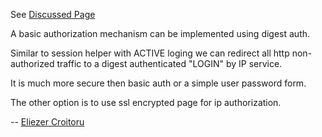 See [Discussed
Page](/KnowledgeBase/LdapBackedDigestAuthentication)

A basic authorization mechanism can be implemented using digest auth.

Similar to session helper with ACTIVE loging we can redirect all http
non-authorized traffic to a digest authenticated "LOGIN" by IP service.

It is much more secure then basic auth or a simple user password form.

The other option is to use ssl encrypted page for ip authorization.

\-- [Eliezer
Croitoru](/Eliezer%20Croitoru)

